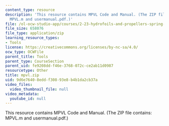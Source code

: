 ```yaml
---
content_type: resource
description: 'This resource contains MPVL Code and Manual. (The ZIP file contains:
  MPVL.m and usermanual.pdf.)'
file: /ol-ocw-studio-app/courses/2-23-hydrofoils-and-propellers-spring-2007/9d6e76408eddf30893e8b4b1da2cb37a_mpvl.zip
file_size: 658076
file_type: application/zip
learning_resource_types:
- Tools
license: https://creativecommons.org/licenses/by-nc-sa/4.0/
ocw_type: OCWFile
parent_title: Tools
parent_type: CourseSection
parent_uid: fe9208dd-f46e-3768-072c-ce2ab11d0987
resourcetype: Other
title: mpvl.zip
uid: 9d6e7640-8edd-f308-93e8-b4b1da2cb37a
video_files:
  video_thumbnail_file: null
video_metadata:
  youtube_id: null
---
```

This resource contains MPVL Code and Manual. (The ZIP file contains: MPVL.m and usermanual.pdf.)